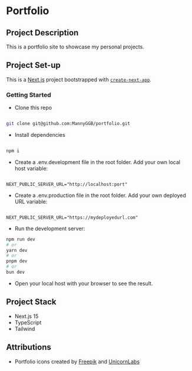 # Portfolio

## Project Description

This is a portfolio site to showcase my personal projects.

## Project Set-up

This is a [Next.js](https://nextjs.org) project bootstrapped with [`create-next-app`](https://nextjs.org/docs/app/api-reference/cli/create-next-app).

### Getting Started

- Clone this repo

```bash

git clone git@github.com:MannyGGB/portfolio.git

```

- Install dependencies

```bash

npm i

```

- Create a .env.development file in the root folder. Add your own local host variable:

```

NEXT_PUBLIC_SERVER_URL="http://localhost:port"

```

- Create a .env.production file in the root folder. Add your own deployed URL variable:

```

NEXT_PUBLIC_SERVER_URL="https://mydeployedurl.com"

```

- Run the development server:

```bash
npm run dev
# or
yarn dev
# or
pnpm dev
# or
bun dev
```

- Open your local host with your browser to see the result.

## Project Stack

- Next.js 15
- TypeScript
- Tailwind

## Attributions

- Portfolio icons created by [Freepik](https://www.flaticon.com/free-icons/portfolio) and [UnicornLabs](https://www.flaticon.com/free-icons/email")

